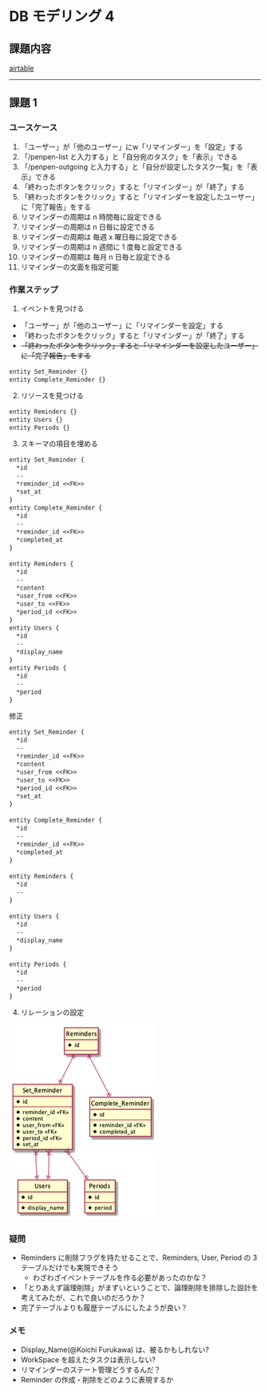 # DB モデリング 4

## 課題内容

[airtable](https://airtable.com/tblTnXBXFOYJ0J7lZ/viwyi8muFtWUlhNKG/reckOBNlLbwf5m8ut?blocks=hide)

---

## 課題 1

### ユースケース

1. 「ユーザー」が「他のユーザー」にw「リマインダー」を「設定」する
2. 「/penpen-list と入力する」と「自分宛のタスク」を「表示」できる
3. 「/penpen-outgoing と入力する」と「自分が設定したタスク一覧」を「表示」できる
4. 「終わったボタンをクリック」すると「リマインダー」が「終了」する
5. 「終わったボタンをクリック」すると「リマインダーを設定したユーザー」に「完了報告」をする
6. リマインダーの周期は n 時間毎に設定できる
7. リマインダーの周期は n 日毎に設定できる
8. リマインダーの周期は 毎週 x 曜日毎に設定できる
9. リマインダーの周期は n 週間に 1 度毎と設定できる
10. リマインダーの周期は 毎月 n 日毎と設定できる
11. リマインダーの文面を指定可能

### 作業ステップ

1. イベントを見つける

- 「ユーザー」が「他のユーザー」に「リマインダーを設定」する
- 「終わったボタンをクリック」すると「リマインダー」が「終了」する
- ~~「終わったボタンをクリック」すると「リマインダーを設定したユーザー」に「完了報告」をする~~

```wsd
entity Set_Reminder {}
entity Complete_Reminder {}
```

2. リソースを見つける

```wsd
entity Reminders {}
entity Users {}
entity Periods {}
```

3. スキーマの項目を埋める

```wsd
entity Set_Reminder {
  *id
  --
  *reminder_id <<FK>>
  *set_at
}
entity Complete_Reminder {
  *id
  --
  *reminder_id <<FK>>
  *completed_at
}

entity Reminders {
  *id
  --
  *content
  *user_from <<FK>>
  *user_to <<FK>>
  *period_id <<FK>>
}
entity Users {
  *id
  --
  *display_name
}
entity Periods {
  *id
  --
  *period
}
```

修正

```wsd
entity Set_Reminder {
  *id
  --
  *reminder_id <<FK>>
  *content
  *user_from <<FK>>
  *user_to <<FK>>
  *period_id <<FK>>
  *set_at
}

entity Complete_Reminder {
  *id
  --
  *reminder_id <<FK>>
  *completed_at
}

entity Reminders {
  *id
  --
}

entity Users {
  *id
  --
  *display_name
}

entity Periods {
  *id
  --
  *period
}
```

4. リレーションの設定

![database-design-1](./db/database-design-1.png)

### 疑問

- Reminders に削除フラグを持たせることで、Reminders, User, Period の 3 テーブルだけでも実現できそう
  - わざわざイベントテーブルを作る必要があったのかな？
- 「とりあえず論理削除」がまずいということで、論理削除を排除した設計を考えてみたが、これで良いのだろうか？
- 完了テーブルよりも履歴テーブルにしたようが良い？

### メモ

- Display_Name(@Koichi Furukawa) は、被るかもしれない?
- WorkSpace を超えたタスクは表示しない?
- リマインダーのステート管理どうするんだ？
- Reminder の作成・削除をどのように表現するか
